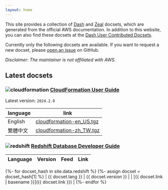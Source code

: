 ```yaml
---
layout: home
---
```


This site provides a collection of [Dash] and [Zeal] docsets, which are generated from the official AWS documentation.
In addition to this website, you can also find these docsets at the [Dash User Contributed Docsets].

Currently only the following docsets are available. If you want to request a new docset, please [open an issue] on GitHub.

[Dash]: https://kapeli.com/dash
[Zeal]: https://zealdocs.org/
[Dash User Contributed Docsets]: https://github.com/Kapeli/Dash-User-Contributions
[open an issue]: https://github.com/tzing/dashify-aws-docs/issues/new

*Disclaimer: The maintainer is not affiliated with AWS.*

## Latest docsets

### ![cloudformation](/assets/CloudFormation.png) [CloudFormation User Guide](https://docs.aws.amazon.com/AWSCloudFormation/latest/UserGuide/Welcome.html)

Latest version: `2024.2.0`

| language | link                       |
| -------- | -------------------------- |
| English  | [cloudformation-en_US.tgz] |
| 繁體中文 | [cloudformation-zh_TW.tgz] |

[cloudformation-en_US.tgz]: https://github.com/tzing/aws-docs-archive/releases/download/cloudformation%2F2024.2.0/cloudformation-en_US.tgz
[cloudformation-zh_TW.tgz]: https://github.com/tzing/aws-docs-archive/releases/download/cloudformation%2F2024.2.0/cloudformation-zh_TW.tgz

### ![redshift](/assets/RedShift.png) [Redshift Database Developer Guide](https://docs.aws.amazon.com/redshift/latest/dg/welcome.html)

| Language | Version | Feed | Link |
| -------- | ------- | ---- | ---- |
{%- for docset_hash in site.data.redshift %}
{%- assign docset = docset_hash[1] %}
| {{ docset.lang }} | {{ docset.version }} |      | [{{ docset.link | basename }}]({{ docset.link }}) |
{%- endfor %}
